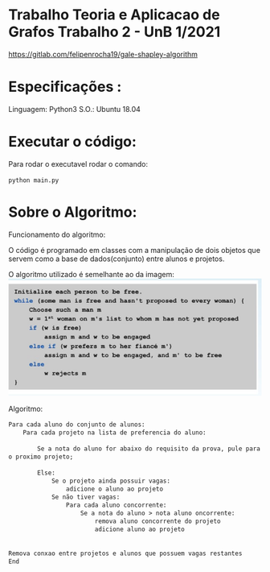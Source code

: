 #  Trabalho Teoria e Aplicacao de Grafos Trabalho 2 - UnB 1/2021


https://gitlab.com/felipenrocha19/gale-shapley-algorithm



# Especificações :

Linguagem: Python3
S.O.:   Ubuntu 18.04


# Executar o código:
Para rodar o executavel rodar o comando:

` python main.py ` 


# Sobre o Algoritmo:

Funcionamento do algoritmo:

O código é programado em classes com a manipulação de dois objetos que servem como a base de dados(conjunto) entre alunos e projetos.

O algoritmo utilizado é semelhante ao da imagem: 
![Alt text](algorithm.jpeg?raw=true "Algoritmo")



Algoritmo:


    Para cada aluno do conjunto de alunos:
        Para cada projeto na lista de preferencia do aluno:

            Se a nota do aluno for abaixo do requisito da prova, pule para o proximo projeto;

            Else:
                Se o projeto ainda possuir vagas:
                    adicione o aluno ao projeto
                Se não tiver vagas:
                    Para cada aluno concorrente:
                        Se a nota do aluno > nota aluno oncorrente:
                            remova aluno concorrente do projeto
                            adicione aluno ao projeto


    Remova conxao entre projetos e alunos que possuem vagas restantes
    End


